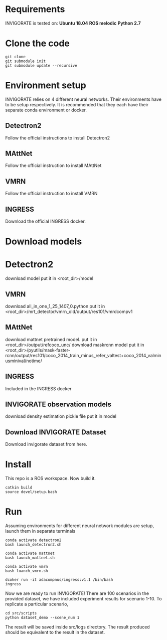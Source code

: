 # Requirements
INVIGORATE is tested on:
**Ubuntu 18.04**
**ROS melodic**
**Python 2.7**

# Clone the code 
```
git clone 
git submodule init 
git submodule update --recursive
```

# Environment setup
INVIGORATE relies on 4 different neural networks. Their environments have to be setup respectively. It is recommended that they each have their separate conda environment or docker.
## Detectron2 
Follow the official instructions to install Detectron2

## MAttNet
Follow the official instruction to install MAttNet

## VMRN
Follow the official instruction to install VMRN

## INGRESS
Download the official INGRESS docker.

# Download models
# Detectron2
download model
put it in <root_dir>/model

## VMRN
download all_in_one_1_25_1407_0.python
put it in <root_dir>/mrt_detector/vmrn_old/output/res101/vmrdcompv1

## MAttNet
download mattnet pretrained model.
put it in <root_dir>/output/refcoco_unc/
download maskrcnn model
put it in <root_dir>/pyutils/mask-faster-rcnn/output/res101/coco_2014_train_minus_refer_valtest+coco_2014_valminusminival/notime/

## INGRESS
Included in the INGRESS docker

## INVIGORATE observation models
download density estimation pickle file
put it in model

## Download INVIGORATE Dataset
Download invigorate dataset from here.

# Install
This repo is a ROS workspace. Now build it.
```
catkin build
source devel/setup.bash
```

# Run
Assuming environments for different neural network modules are setup, launch them in separate terminals
```
conda activate detectron2
bash launch_detectron2.sh
```
```
conda activate mattnet
bash launch_mattnet.sh
```
```
conda activate vmrn
bash luanch_vmrn.sh
```
```
dcoker run -it adacompnus/ingress:v1.1 /bin/bash
ingress
```

Now we are ready to run INVIGORATE! There are 100 scenarios in the provided dataset, we have included experiment results for scenario 1-10. To replicate a particular scenario,
```
cd src/scripts
python dataset_demo --scene_num 1
```
The result will be saved inside src/logs directory. The result produced should be equivalent to the result in the dataset.
